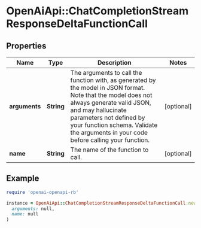 # OpenAiApi::ChatCompletionStreamResponseDeltaFunctionCall

## Properties

| Name | Type | Description | Notes |
| ---- | ---- | ----------- | ----- |
| **arguments** | **String** | The arguments to call the function with, as generated by the model in JSON format. Note that the model does not always generate valid JSON, and may hallucinate parameters not defined by your function schema. Validate the arguments in your code before calling your function. | [optional] |
| **name** | **String** | The name of the function to call. | [optional] |

## Example

```ruby
require 'openai-openapi-rb'

instance = OpenAiApi::ChatCompletionStreamResponseDeltaFunctionCall.new(
  arguments: null,
  name: null
)
```

